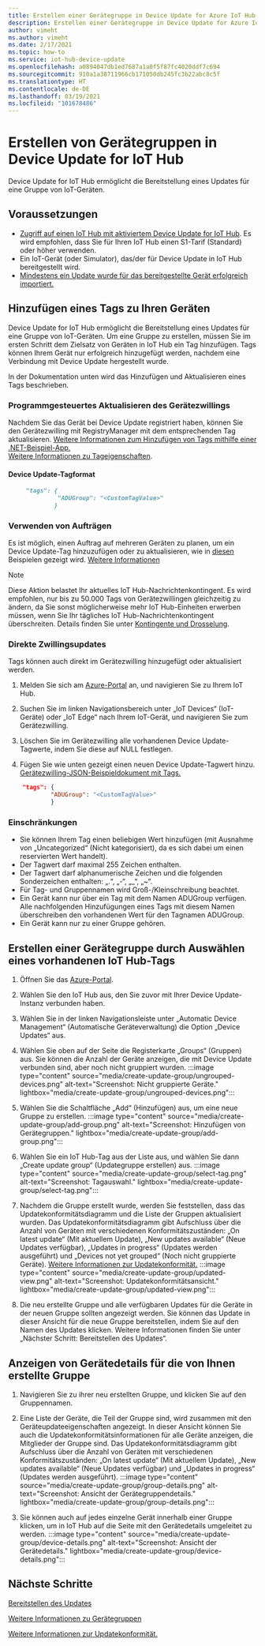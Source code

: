 ```yaml
---
title: Erstellen einer Gerätegruppe in Device Update for Azure IoT Hub | Microsoft-Dokumentation
description: Erstellen einer Gerätegruppe in Device Update for Azure IoT Hub
author: vimeht
ms.author: vimeht
ms.date: 2/17/2021
ms.topic: how-to
ms.service: iot-hub-device-update
ms.openlocfilehash: a0894047db1ed7687a1a0f5f87fc4020ddf7c694
ms.sourcegitcommit: 910a1a38711966cb171050db245fc3b22abc8c5f
ms.translationtype: HT
ms.contentlocale: de-DE
ms.lasthandoff: 03/19/2021
ms.locfileid: "101678486"
---
```

# <a name="create-device-groups-in-device-update-for-iot-hub"></a>Erstellen von Gerätegruppen in Device Update for IoT Hub
Device Update for IoT Hub ermöglicht die Bereitstellung eines Updates für eine Gruppe von IoT-Geräten.

## <a name="prerequisites"></a>Voraussetzungen

* [Zugriff auf einen IoT Hub mit aktiviertem Device Update for IoT Hub](create-device-update-account.md). Es wird empfohlen, dass Sie für Ihren IoT Hub einen S1-Tarif (Standard) oder höher verwenden. 
* Ein IoT-Gerät (oder Simulator), das/der für Device Update in IoT Hub bereitgestellt wird.
* [Mindestens ein Update wurde für das bereitgestellte Gerät erfolgreich importiert.](import-update.md)

## <a name="add-a-tag-to-your-devices"></a>Hinzufügen eines Tags zu Ihren Geräten  

Device Update for IoT Hub ermöglicht die Bereitstellung eines Updates für eine Gruppe von IoT-Geräten. Um eine Gruppe zu erstellen, müssen Sie im ersten Schritt dem Zielsatz von Geräten in IoT Hub ein Tag hinzufügen. Tags können Ihrem Gerät nur erfolgreich hinzugefügt werden, nachdem eine Verbindung mit Device Update hergestellt wurde.

In der Dokumentation unten wird das Hinzufügen und Aktualisieren eines Tags beschrieben.

### <a name="programmatically-update-device-twin"></a>Programmgesteuertes Aktualisieren des Gerätezwillings

Nachdem Sie das Gerät bei Device Update registriert haben, können Sie den Gerätezwilling mit RegistryManager mit dem entsprechenden Tag aktualisieren. 
[Weitere Informationen zum Hinzufügen von Tags mithilfe einer .NET-Beispiel-App.](../iot-hub/iot-hub-csharp-csharp-twin-getstarted.md)  
[Weitere Informationen zu Tageigenschaften](../iot-hub/iot-hub-devguide-device-twins.md#tags-and-properties-format).

#### <a name="device-update-tag-format"></a>Device Update-Tagformat

```markdown
     "tags": {
              "ADUGroup": "<CustomTagValue>"
             }
```

### <a name="using-jobs"></a>Verwenden von Aufträgen

Es ist möglich, einen Auftrag auf mehreren Geräten zu planen, um ein Device Update-Tag hinzuzufügen oder zu aktualisieren, wie in [diesen](../iot-hub/iot-hub-devguide-jobs.md) Beispielen gezeigt wird. [Weitere Informationen](../iot-hub/iot-hub-csharp-csharp-schedule-jobs.md)

  > [!NOTE] 
  > Diese Aktion belastet Ihr aktuelles IoT Hub-Nachrichtenkontingent. Es wird empfohlen, nur bis zu 50.000 Tags von Gerätezwillingen gleichzeitig zu ändern, da Sie sonst möglicherweise mehr IoT Hub-Einheiten erwerben müssen, wenn Sie Ihr tägliches IoT Hub-Nachrichtenkontingent überschreiten. Details finden Sie unter [Kontingente und Drosselung](../iot-hub/iot-hub-devguide-quotas-throttling.md#quotas-and-throttling).

### <a name="direct-twin-updates"></a>Direkte Zwillingsupdates

Tags können auch direkt im Gerätezwilling hinzugefügt oder aktualisiert werden.

1. Melden Sie sich am [Azure-Portal](https://portal.azure.com) an, und navigieren Sie zu Ihrem IoT Hub.

2. Suchen Sie im linken Navigationsbereich unter „IoT Devices“ (IoT-Geräte) oder „IoT Edge“ nach Ihrem IoT-Gerät, und navigieren Sie zum Gerätezwilling.

3. Löschen Sie im Gerätezwilling alle vorhandenen Device Update-Tagwerte, indem Sie diese auf NULL festlegen.

4. Fügen Sie wie unten gezeigt einen neuen Device Update-Tagwert hinzu. [Gerätezwilling-JSON-Beispieldokument mit Tags.](../iot-hub/iot-hub-devguide-device-twins.md#device-twins)

```JSON
    "tags": {
            "ADUGroup": "<CustomTagValue>"
            }
```

### <a name="limitations"></a>Einschränkungen

* Sie können Ihrem Tag einen beliebigen Wert hinzufügen (mit Ausnahme von „Uncategorized“ (Nicht kategorisiert), da es sich dabei um einen reservierten Wert handelt).
* Der Tagwert darf maximal 255 Zeichen enthalten.
* Der Tagwert darf alphanumerische Zeichen und die folgenden Sonderzeichen enthalten: „.“, „-“, „_“, „~“.
* Für Tag- und Gruppennamen wird Groß-/Kleinschreibung beachtet.
* Ein Gerät kann nur über ein Tag mit dem Namen ADUGroup verfügen. Alle nachfolgenden Hinzufügungen eines Tags mit diesem Namen überschreiben den vorhandenen Wert für den Tagnamen ADUGroup.
* Ein Gerät kann nur zu einer Gruppe gehören.

## <a name="create-a-device-group-by-selecting-an-existing-iot-hub-tag"></a>Erstellen einer Gerätegruppe durch Auswählen eines vorhandenen IoT Hub-Tags

1. Öffnen Sie das [Azure-Portal](https://portal.azure.com).

2. Wählen Sie den IoT Hub aus, den Sie zuvor mit Ihrer Device Update-Instanz verbunden haben.

3. Wählen Sie in der linken Navigationsleiste unter „Automatic Device Management“ (Automatische Geräteverwaltung) die Option „Device Updates“ aus.

4. Wählen Sie oben auf der Seite die Registerkarte „Groups“ (Gruppen) aus. Sie können die Anzahl der Geräte anzeigen, die mit Device Update verbunden sind, aber noch nicht gruppiert wurden.
   :::image type="content" source="media/create-update-group/ungrouped-devices.png" alt-text="Screenshot: Nicht gruppierte Geräte." lightbox="media/create-update-group/ungrouped-devices.png":::

5. Wählen Sie die Schaltfläche „Add“ (Hinzufügen) aus, um eine neue Gruppe zu erstellen.
   :::image type="content" source="media/create-update-group/add-group.png" alt-text="Screenshot: Hinzufügen von Gerätegruppen." lightbox="media/create-update-group/add-group.png":::

6. Wählen Sie ein IoT Hub-Tag aus der Liste aus, und wählen Sie dann „Create update group“ (Updategruppe erstellen) aus.
   :::image type="content" source="media/create-update-group/select-tag.png" alt-text="Screenshot: Tagauswahl." lightbox="media/create-update-group/select-tag.png":::

7. Nachdem die Gruppe erstellt wurde, werden Sie feststellen, dass das Updatekonformitätsdiagramm und die Liste der Gruppen aktualisiert wurden.  Das Updatekonformitätsdiagramm gibt Aufschluss über die Anzahl von Geräten mit verschiedenen Konformitätszuständen: „On latest update“ (Mit aktuellem Update), „New updates available“ (Neue Updates verfügbar), „Updates in progress“ (Updates werden ausgeführt) und „Devices not yet grouped“ (Noch nicht gruppierte Geräte). [Weitere Informationen zur Updatekonformität.](device-update-compliance.md)
   :::image type="content" source="media/create-update-group/updated-view.png" alt-text="Screenshot: Updatekonformitätsansicht." lightbox="media/create-update-group/updated-view.png":::

8. Die neu erstellte Gruppe und alle verfügbaren Updates für die Geräte in der neuen Gruppe sollten angezeigt werden. Sie können das Update in dieser Ansicht für die neue Gruppe bereitstellen, indem Sie auf den Namen des Updates klicken. Weitere Informationen finden Sie unter „Nächster Schritt: Bereitstellen des Updates“.

## <a name="view-device-details-for-the-group-you-created"></a>Anzeigen von Gerätedetails für die von Ihnen erstellte Gruppe

1. Navigieren Sie zu ihrer neu erstellten Gruppe, und klicken Sie auf den Gruppennamen.

2. Eine Liste der Geräte, die Teil der Gruppe sind, wird zusammen mit den Geräteupdateeigenschaften angezeigt. In dieser Ansicht können Sie auch die Updatekonformitätsinformationen für alle Geräte anzeigen, die Mitglieder der Gruppe sind. Das Updatekonformitätsdiagramm gibt Aufschluss über die Anzahl von Geräten mit verschiedenen Konformitätszuständen: „On latest update“ (Mit aktuellem Update), „New updates available“ (Neue Updates verfügbar) und „Updates in progress“ (Updates werden ausgeführt).
   :::image type="content" source="media/create-update-group/group-details.png" alt-text="Screenshot: Ansicht der Gerätegruppendetails." lightbox="media/create-update-group/group-details.png":::

3. Sie können auch auf jedes einzelne Gerät innerhalb einer Gruppe klicken, um in IoT Hub auf die Seite mit den Gerätedetails umgeleitet zu werden.
   :::image type="content" source="media/create-update-group/device-details.png" alt-text="Screenshot: Ansicht der Gerätedetails." lightbox="media/create-update-group/device-details.png":::

## <a name="next-steps"></a>Nächste Schritte 

[Bereitstellen des Updates](deploy-update.md)

[Weitere Informationen zu Gerätegruppen](device-update-groups.md)

[Weitere Informationen zur Updatekonformität.](device-update-compliance.md)
